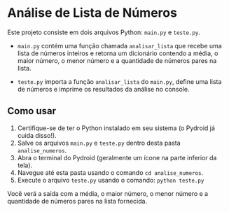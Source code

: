 # Análise de Lista de Números

Este projeto consiste em dois arquivos Python: `main.py` e `teste.py`.

- `main.py` contém uma função chamada `analisar_lista` que recebe uma lista de números inteiros e retorna um dicionário contendo a média, o maior número, o menor número e a quantidade de números pares na lista.

- `teste.py` importa a função `analisar_lista` do `main.py`, define uma lista de números e imprime os resultados da análise no console.

## Como usar

1. Certifique-se de ter o Python instalado em seu sistema (o Pydroid já cuida disso!).
2. Salve os arquivos `main.py` e `teste.py` dentro desta pasta `analise_numeros`.
3. Abra o terminal do Pydroid (geralmente um ícone na parte inferior da tela).
4. Navegue até esta pasta usando o comando `cd analise_numeros`.
5. Execute o arquivo `teste.py` usando o comando: `python teste.py`

Você verá a saída com a média, o maior número, o menor número e a quantidade de números pares na lista fornecida.
